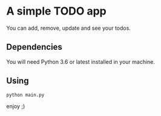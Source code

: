 # A simple TODO app

You can add, remove, update and see your todos.

## Dependencies

You will need Python 3.6 or latest installed in your machine.


## Using

```python
python main.py
```

enjoy ;)
